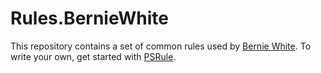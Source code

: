 # Rules.BernieWhite

This repository contains a set of common rules used by [Bernie White](https://github.com/BernieWhite).
To write your own, get started with [PSRule](https://github.com/Microsoft/PSRule#getting-started).
